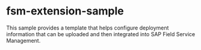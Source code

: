 # fsm-extension-sample
This sample provides a template that helps configure deployment information  that can be uploaded and then integrated into SAP Field Service Management.
